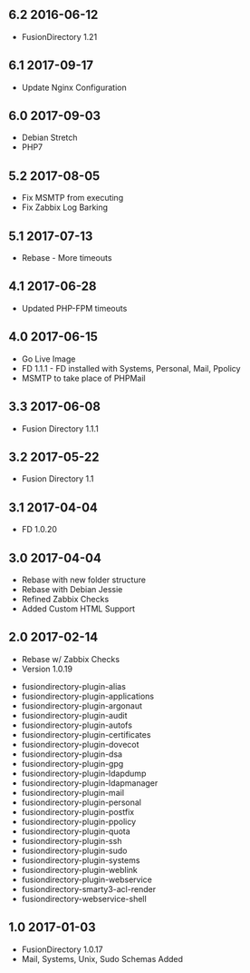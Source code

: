## 6.2 2016-06-12 <dave at tiredofit dot ca>

* FusionDirectory 1.21

## 6.1 2017-09-17 <dave at tiredofit dot ca>

* Update Nginx Configuration

## 6.0 2017-09-03 <dave at tiredofit dot ca>

* Debian Stretch
* PHP7

## 5.2 2017-08-05 <dave at tiredofit dot ca>

* Fix MSMTP from executing
* Fix Zabbix Log Barking

## 5.1 2017-07-13 <dave at tiredofit dot ca>

* Rebase - More timeouts

## 4.1 2017-06-28 <dave at tiredofit dot ca>

* Updated PHP-FPM timeouts

## 4.0 2017-06-15 <dave at tiredofit dot ca>

* Go Live Image
* FD 1.1.1 - FD installed with Systems, Personal, Mail, Ppolicy
* MSMTP to take place of PHPMail

## 3.3 2017-06-08 <dave at tiredofit dot ca>

* Fusion Directory 1.1.1

## 3.2 2017-05-22 <dave at tiredofit dot ca>

* Fusion Directory 1.1


## 3.1 2017-04-04 <dave at tiredofit dot ca>

* FD 1.0.20
## 3.0 2017-04-04 <dave at tiredofit dot ca>

* Rebase with new folder structure
* Rebase with Debian Jessie
* Refined Zabbix Checks
* Added Custom HTML Support


## 2.0 2017-02-14 <dave at tiredofit dot ca>

* Rebase w/ Zabbix Checks
* Version 1.0.19
 - fusiondirectory-plugin-alias
 - fusiondirectory-plugin-applications
 - fusiondirectory-plugin-argonaut
 - fusiondirectory-plugin-audit
 - fusiondirectory-plugin-autofs
 - fusiondirectory-plugin-certificates
 - fusiondirectory-plugin-dovecot
 - fusiondirectory-plugin-dsa
 - fusiondirectory-plugin-gpg
 - fusiondirectory-plugin-ldapdump
 - fusiondirectory-plugin-ldapmanager
 - fusiondirectory-plugin-mail
 - fusiondirectory-plugin-personal
 - fusiondirectory-plugin-postfix
 - fusiondirectory-plugin-ppolicy
 - fusiondirectory-plugin-quota
 - fusiondirectory-plugin-ssh
 - fusiondirectory-plugin-sudo
 - fusiondirectory-plugin-systems
 - fusiondirectory-plugin-weblink
 - fusiondirectory-plugin-webservice
 - fusiondirectory-smarty3-acl-render
 - fusiondirectory-webservice-shell

## 1.0 2017-01-03 <dave at tiredofit dot ca>

* FusionDirectory 1.0.17 
* Mail, Systems, Unix, Sudo Schemas Added
